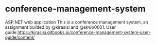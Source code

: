 # conference-management-system
ASP.NET web application
This is a conference management system, an assignment builded by @kirasisi and @skwo0001.
User guide:https://kirasisi.gitbooks.io/conference-management-system-user-guide/content/
